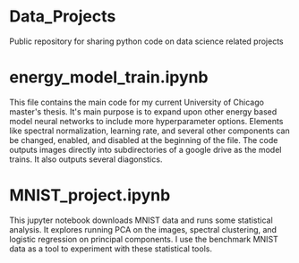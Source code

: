 # Data_Projects
Public repository for sharing python code on data science related projects


# energy_model_train.ipynb

This file contains the main code for my current University of Chicago master's thesis. It's main purpose is to expand upon other energy based model neural networks to include more hyperparameter options. Elements like spectral normalization, learning rate, and several other components can be changed, enabled, and disabled at the beginning of the file. The code outputs images directly into subdirectories of a google drive as the model trains. It also outputs several diagonstics.

# MNIST_project.ipynb

This jupyter notebook downloads MNIST data and runs some statistical analysis. It explores running PCA on the images, spectral clustering, and logistic regression on principal components. I use the benchmark MNIST data as a tool to experiment with these statistical tools.

